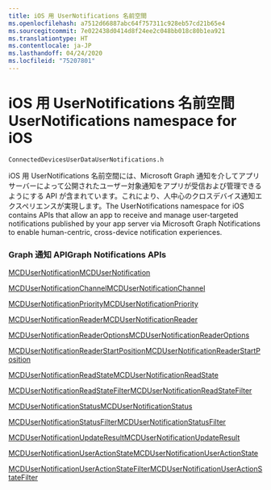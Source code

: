 ```yaml
---
title: iOS 用 UserNotifications 名前空間
ms.openlocfilehash: a7512d66887abc64f757311c928eb57cd21b65e4
ms.sourcegitcommit: 7e022438d0414d8f24ee2c048bb018c80b1ea921
ms.translationtype: HT
ms.contentlocale: ja-JP
ms.lasthandoff: 04/24/2020
ms.locfileid: "75207801"
---
```

# <a name="usernotifications-namespace-for-ios"></a><span data-ttu-id="e8723-102">iOS 用 UserNotifications 名前空間</span><span class="sxs-lookup"><span data-stu-id="e8723-102">UserNotifications namespace for iOS</span></span>
```
ConnectedDevicesUserDataUserNotifications.h
```
<span data-ttu-id="e8723-103">iOS 用 UserNotifications 名前空間には、Microsoft Graph 通知を介してアプリ サーバーによって公開されたユーザー対象通知をアプリが受信および管理できるようにする API が含まれています。これにより、人中心のクロスデバイス通知エクスペリエンスが実現します。</span><span class="sxs-lookup"><span data-stu-id="e8723-103">The UserNotifications namespace for iOS contains APIs that allow an app to receive and manage user-targeted notifications published by your app server via Microsoft Graph Notifications to enable human-centric, cross-device notification experiences.</span></span> 

### <a name="graph-notifications-apis"></a><span data-ttu-id="e8723-104">Graph 通知 API</span><span class="sxs-lookup"><span data-stu-id="e8723-104">Graph Notifications APIs</span></span>

[<span data-ttu-id="e8723-105">MCDUserNotification</span><span class="sxs-lookup"><span data-stu-id="e8723-105">MCDUserNotification</span></span>](MCDUserNotification.md)

[<span data-ttu-id="e8723-106">MCDUserNotificationChannel</span><span class="sxs-lookup"><span data-stu-id="e8723-106">MCDUserNotificationChannel</span></span>](MCDUserNotificationChannel.md)

[<span data-ttu-id="e8723-107">MCDUserNotificationPriority</span><span class="sxs-lookup"><span data-stu-id="e8723-107">MCDUserNotificationPriority</span></span>](MCDUserNotificationPriority.md)

[<span data-ttu-id="e8723-108">MCDUserNotificationReader</span><span class="sxs-lookup"><span data-stu-id="e8723-108">MCDUserNotificationReader</span></span>](MCDUserNotificationReader.md)

[<span data-ttu-id="e8723-109">MCDUserNotificationReaderOptions</span><span class="sxs-lookup"><span data-stu-id="e8723-109">MCDUserNotificationReaderOptions</span></span>](MCDUserNotificationReaderOptions.md)

[<span data-ttu-id="e8723-110">MCDUserNotificationReaderStartPosition</span><span class="sxs-lookup"><span data-stu-id="e8723-110">MCDUserNotificationReaderStartPosition</span></span>](MCDUserNotificationReaderStartPosition.md)

[<span data-ttu-id="e8723-111">MCDUserNotificationReadState</span><span class="sxs-lookup"><span data-stu-id="e8723-111">MCDUserNotificationReadState</span></span>](MCDUserNotificationReadState.md)

[<span data-ttu-id="e8723-112">MCDUserNotificationReadStateFilter</span><span class="sxs-lookup"><span data-stu-id="e8723-112">MCDUserNotificationReadStateFilter</span></span>](MCDUserNotificationReadStateFilter.md)

[<span data-ttu-id="e8723-113">MCDUserNotificationStatus</span><span class="sxs-lookup"><span data-stu-id="e8723-113">MCDUserNotificationStatus</span></span>](MCDUserNotificationStatus.md)

[<span data-ttu-id="e8723-114">MCDUserNotificationStatusFilter</span><span class="sxs-lookup"><span data-stu-id="e8723-114">MCDUserNotificationStatusFilter</span></span>](MCDUserNotificationStatusFilter.md)

[<span data-ttu-id="e8723-115">MCDUserNotificationUpdateResult</span><span class="sxs-lookup"><span data-stu-id="e8723-115">MCDUserNotificationUpdateResult</span></span>](MCDUserNotificationUpdateResult.md)

[<span data-ttu-id="e8723-116">MCDUserNotificationUserActionState</span><span class="sxs-lookup"><span data-stu-id="e8723-116">MCDUserNotificationUserActionState</span></span>](MCDUserNotificationUserActionState.md)

[<span data-ttu-id="e8723-117">MCDUserNotificationUserActionStateFilter</span><span class="sxs-lookup"><span data-stu-id="e8723-117">MCDUserNotificationUserActionStateFilter</span></span>](MCDUserNotificationUserActionStateFilter.md)
